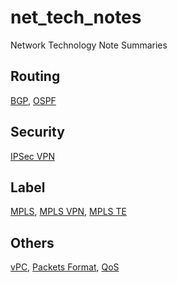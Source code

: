 # net_tech_notes
Network Technology Note Summaries
## Routing
[BGP](https://github.com/Minions1128/net_tech_notes/blob/master/BGP.md), [OSPF](https://github.com/Minions1128/net_tech_notes/blob/master/OSPF.md)
## Security
[IPSec VPN](https://github.com/Minions1128/net_tech_notes/blob/master/IPSec%20VPN.md)
## Label
[MPLS](https://github.com/Minions1128/net_tech_notes/blob/master/MPLS/MPLS.md), [MPLS VPN](https://github.com/Minions1128/net_tech_notes/blob/master/MPLS/MPLS.VPN.md), [MPLS TE](https://github.com/Minions1128/net_tech_notes/blob/master/MPLS/MPLS.TE.md)
## Others
[vPC](https://github.com/Minions1128/net_tech_notes/blob/master/vPC.md "vPC"), [Packets Format](http://www.023wg.com/message/message/cd_feature_cover.html "Packets Format"), [QoS](https://github.com/Minions1128/net_tech_notes/blob/master/QoS.md "QoS")